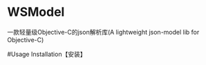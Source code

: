 # WSModel
一款轻量级Objective-C的json解析库(A lightweight json-model lib for Objective-C)

#Usage
Installation【安装】

